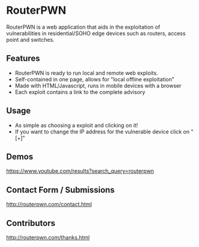 # RouterPWN

RouterPWN is a web application that aids in the exploitation of vulnerabilities in residential/SOHO edge devices such as routers, access point and switches.

## Features

* RouterPWN is ready to run local and remote web exploits.
* Self-contained in one page, allows for "local offline exploitation"
* Made with HTML/Javascript, runs in mobile devices with a browser
* Each exploit contains a link to the complete advisory 

## Usage
* As simple as choosing a exploit and clicking on it!
* If you want to change the IP address for the vulnerable device click on "[+]"


## Demos

https://www.youtube.com/results?search_query=routerpwn


## Contact Form / Submissions

http://routerpwn.com/contact.html


## Contributors

http://routerpwn.com/thanks.html

